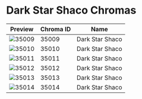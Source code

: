 # Dark Star Shaco Chromas



| Preview | Chroma ID | Name |
|---------|-----------|------|
| ![35009](https://raw.communitydragon.org/latest/plugins/rcp-be-lol-game-data/global/default/v1/champion-chroma-images/35/35009.png) | 35009 | Dark Star Shaco |
| ![35010](https://raw.communitydragon.org/latest/plugins/rcp-be-lol-game-data/global/default/v1/champion-chroma-images/35/35010.png) | 35010 | Dark Star Shaco |
| ![35011](https://raw.communitydragon.org/latest/plugins/rcp-be-lol-game-data/global/default/v1/champion-chroma-images/35/35011.png) | 35011 | Dark Star Shaco |
| ![35012](https://raw.communitydragon.org/latest/plugins/rcp-be-lol-game-data/global/default/v1/champion-chroma-images/35/35012.png) | 35012 | Dark Star Shaco |
| ![35013](https://raw.communitydragon.org/latest/plugins/rcp-be-lol-game-data/global/default/v1/champion-chroma-images/35/35013.png) | 35013 | Dark Star Shaco |
| ![35014](https://raw.communitydragon.org/latest/plugins/rcp-be-lol-game-data/global/default/v1/champion-chroma-images/35/35014.png) | 35014 | Dark Star Shaco |